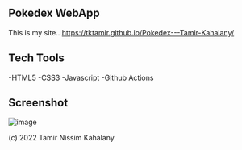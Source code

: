 ## Pokedex WebApp
This is my site.. 
https://tktamir.github.io/Pokedex---Tamir-Kahalany/


## Tech Tools
-HTML5
-CSS3
-Javascript
-Github Actions

## Screenshot

![image](placeholder)

(c) 2022 Tamir Nissim Kahalany
